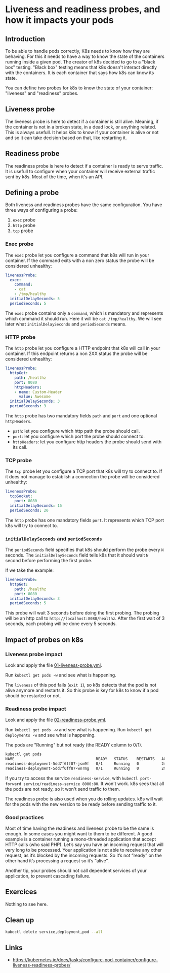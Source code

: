 # Liveness and readiness probes, and how it impacts your pods

## Introduction

To be able to handle pods correctly, K8s needs to know how they are behaving. For this it needs to have a way to know the state of the containers running inside a given pod. The creator of k8s decided to go to a "black box" testing. "Black box" testing means that k8s doesn't interact directly with the containers. It is each container that says how k8s can know its state.

You can define two probes for k8s to know the state of your container: "liveness" and "readiness" probes.

## Liveness probe

The liveness probe is here to detect if a container is still alive. Meaning, if the container is not in a broken state, in a dead lock, or anything related. This is always usefull. It helps k8s to know if your container is alive or not and so it can take decision based on that, like restarting it.

## Readiness probe

The readiness probe is here to detect if a container is ready to serve traffic. It is usefull to configure when your container will receive external traffic sent by k8s. Most of the time, when it's an API.

## Defining a probe

Both liveness and readiness probes have the same configuration. You have three ways of configuring a probe:

1. `exec` probe
1. `http` probe
1. `tcp` probe

### Exec probe

The `exec` probe let you configure a command that k8s will run in your container. If the command exits with a non zero status the probe will be considered unhealthy:

```yaml
livenessProbe:
  exec:
    command:
    - cat
    - /tmp/healthy
  initialDelaySeconds: 5
  periodSeconds: 5
```

The `exec` probe contains only a `command`, which is mandatory and represents which command it should run. Here it will be `cat /tmp/healthy`.
We will see later what `initialDelaySeconds` and `periodSeconds` means.

### HTTP probe

The `http` probe let you configure a HTTP endpoint that k8s will call in your container. If this endpoint returns a non 2XX status the probe will be considered unhealthy:

```yaml
livenessProbe:
  httpGet:
    path: /healthz
    port: 8080
    httpHeaders:
    - name: Custom-Header
      value: Awesome
  initialDelaySeconds: 3
  periodSeconds: 3
```

The `http` probe has two mandatory fields `path` and `port` and one optional `httpHeaders`.

* `path`: let you configure which http path the probe should call.
* `port`: let you configure which port the probe should connect to.
* `httpHeaders`: let you configure http headers the probe should send with its call.

### TCP probe

The `tcp` probe let you configure a TCP port that k8s will try to connect to. If it does not manage to establish a connection the probe will be considered unhealthy:

```yaml
livenessProbe:
  tcpSocket:
    port: 8080
  initialDelaySeconds: 15
  periodSeconds: 20
```

The `http` probe has one mandatory fields `port`. It represents which TCP port k8s will try to connect to.

### `initialDelaySeconds` and `periodSeconds`

The `periodSeconds` field specifies that k8s should perform the probe every `N` seconds. The `initialDelaySeconds` field tells k8s that it should wait `N` second before performing the first probe.

If we take the example:

```yaml
livenessProbe:
  httpGet:
    path: /healthz
    port: 8080
  initialDelaySeconds: 3
  periodSeconds: 5
```

This probe will wait 3 seconds before doing the first probing. The probing will be an http call to `http://localhost:8080/healthz`. After the first wait of 3 seconds, each probing will be done every 5 seconds.

## Impact of probes on k8s

### Liveness probe impact

Look and apply the file [01-liveness-probe.yml](./01-liveness-probe.yml).

Run `kubectl get pods -w` and see what is happening.

The `liveness` of this pod fails (`exit 1`), so k8s detects that the pod is not alive anymore and restarts it. So this probe is key for k8s to know if a pod should be restarted or not.

### Readiness probe impact

Look and apply the file [02-readiness-probe.yml](./02-readiness-probe.yml).

Run `kubectl get pods -w` and see what is happening.
Run `kubectl get deployments -w` and see what is happening.

The pods are "Running" but not ready (the READY column to 0/1).

```bash
kubectl get pods
NAME                                    READY   STATUS    RESTARTS   AGE
readiness-deployment-5dd7f6ff87-jsm9f   0/1     Running   0          2m17s
readiness-deployment-5dd7f6ff87-wnrmg   0/1     Running   0          2m17s
```

If you try to access the service `readiness-service`, with `kubectl port-forward service/readiness-service 8000:80`. It won't work. k8s sees that all the pods are not ready, so it won't send traffic to them.

The readiness probe is also used when you do rolling updates. k8s will wait for the pods with the new version to be ready before sending traffic to it.

### Good practices

Most of time having the readiness and liveness probe to be the same is enough. In some cases you might want to them to be different. A good example is a container running a mono-threaded application that accept HTTP calls (who said PHP). Let’s say you have an incoming request that will very long to be processed. Your application is not able to receive any other request, as it’s blocked by the incoming requests. So it’s not “ready” on the other hand it’s processing a request so it’s “alive”.

Another tip, your probes should not call dependent services of your application, to prevent cascading failure.

## Exercices

Nothing to see here.

## Clean up

```bash
kubectl delete service,deployment,pod --all
```

## Links

* https://kubernetes.io/docs/tasks/configure-pod-container/configure-liveness-readiness-probes/

